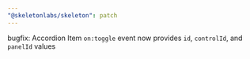 ```yaml
---
"@skeletonlabs/skeleton": patch
---
```


bugfix: Accordion Item `on:toggle` event now provides `id`, `controlId`, and `panelId` values
